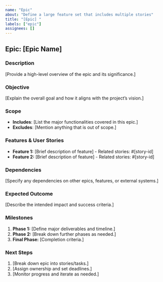 ```yaml
---
name: "Epic"
about: "Define a large feature set that includes multiple stories"
title: "[Epic] "
labels: ["epic"]
assignees: []
---
```



## Epic: [Epic Name]

### Description
[Provide a high-level overview of the epic and its significance.]

### Objective
[Explain the overall goal and how it aligns with the project’s vision.]

### Scope
- **Includes**: [List the major functionalities covered in this epic.]
- **Excludes**: [Mention anything that is out of scope.]

### Features & User Stories
- **Feature 1:** [Brief description of feature] - Related stories: #[story-id]
- **Feature 2:** [Brief description of feature] - Related stories: #[story-id]

### Dependencies
[Specify any dependencies on other epics, features, or external systems.]

### Expected Outcome
[Describe the intended impact and success criteria.]

### Milestones
1. **Phase 1:** [Define major deliverables and timeline.]
2. **Phase 2:** [Break down further phases as needed.]
3. **Final Phase:** [Completion criteria.]

### Next Steps
1. [Break down epic into stories/tasks.]
2. [Assign ownership and set deadlines.]
3. [Monitor progress and iterate as needed.]
